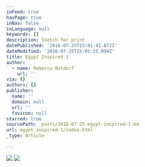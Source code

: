 ```yaml
---
inFeed: true
hasPage: true
inNav: false
inLanguage: null
keywords: []
description: Sketch for print
datePublished: '2016-07-25T15:01:41.872Z'
dateModified: '2016-07-25T15:01:25.994Z'
title: Egypt Inspired 1
author:
  - name: Rebecca Batdorf
    url: ''
via: {}
authors: []
publisher:
  name: ''
  domain: null
  url: ''
  favicon: null
starred: true
sourcePath: _posts/2016-07-25-egypt-inspired-1.md
url: egypt-inspired-1/index.html
_type: Article

---
```

![](https://the-grid-user-content.s3-us-west-2.amazonaws.com/59e40194-de89-49f9-b1a7-43108cdce2a8.jpg)
![](https://the-grid-user-content.s3-us-west-2.amazonaws.com/54dc9ed4-cb09-4e07-910d-d6462fcb2fa1.jpg)